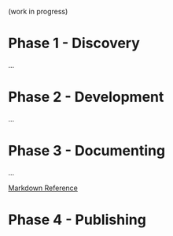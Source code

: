 (work in progress)

# Phase 1 - Discovery

...

# Phase 2 - Development

...

# Phase 3 - Documenting

...

[Markdown Reference](https://docs.github.com/en/get-started/writing-on-github/getting-started-with-writing-and-formatting-on-github/basic-writing-and-formatting-syntax)

# Phase 4 - Publishing
